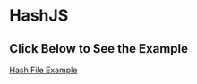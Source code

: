 # HashJS

## Click Below to See the Example

[Hash File Example](https://github.com/luxtagofficial/hashjs/blob/master/example/SimpleHashFile/index.html)
